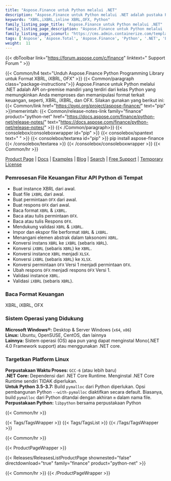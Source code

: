 ```yaml
---
title: "Aspose.Finance untuk Python melalui .NET"
description: "Aspose.Finance untuk Python melalui .NET adalah pustaka Python untuk memanipulasi format terkait keuangan termasuk XBRL, iXBRL, dan OFX. Finance Python API memungkinkan untuk membaca, menulis, mengedit & memvalidasi format file keuangan."
keywords: "XBRL,iXBRL,inline XBRL,OFX, Python"
family_listing_page_title: "Aspose.Finance untuk Python melalui .NET"
family_listing_page_description: "Aspose.Finance untuk Python melalui .NET adalah pustaka Python untuk memanipulasi format terkait keuangan termasuk XBRL, iXBRL, dan OFX. Finance Python API memungkinkan untuk membaca, menulis, mengedit & memvalidasi format file keuangan."
family_listing_page_iconurl: "https://cms.admin.containerize.com/templates/aspose/img/products/finance/aspose_finance-for-python-net.svg"
tags: ['Aspose', 'Aspose.Total', 'Aspose.Finance', 'Python', '.NET', 'Library', 'Programming', 'Finance', 'XBRL', 'iXBRL', 'OFX', 'inline', 'convert']
weight:  11
---
```


{{< dbToolbar link="https://forum.aspose.com/c/finance" linktext=" Support Forum " >}}

{{< Common/h4 text="Unduh Aspose.Finance Python Programming Library untuk Format XBRL, iXBRL, OFX"  >}}
{{< Common/paragraph class="package-instructions">}}
Aspose.Finance untuk Python melalui .NET adalah API on-premise mandiri yang terdiri dari kelas Python yang memungkinkan Anda memproses dan memanipulasi format terkait keuangan, seperti, XBRL, iXBRL, dan OFX.
Silakan gunakan yang berikut ini:
{{< Common/link href="https://pypi.org/project/aspose-finance/" text="pip"  >}}memerintah:
{{< Common/release-notes-link family="finance" product="python-net" href="https://docs.aspose.com/finance/python-net/release-notes/" text="https://docs.aspose.com/finance/python-net/release-notes/"  >}}
{{< /Common/paragraph>}}
{{< consolebox/consoleboxwrapper id="pip" >}}
       {{< consolebox/spantext text=" " >}}
       {{< consolebox/textarea id="pip" >}} pip install aspose-finance {{< /consolebox/textarea >}}
{{< /consolebox/consoleboxwrapper >}}
{{< Common/hr >}}

[Product Page](https://products.aspose.com/finance/python-net) | [Docs](https://docs.aspose.com/finance/python-net/) | [Examples](https://github.com/aspose-finance/Aspose.finance-for-Python-via-.NET) | [Blog](https://blog.aspose.com/category/finance/) | [Search](https://search.aspose.com/) | [Free Support](https://forum.aspose.com/c/finance) | [Temporary License](https://purchase.aspose.com/temporary-license)

### Pemrosesan File Keuangan Fitur API Python di Tempat

- Buat instance XBRL dari awal.
- Buat file `iXBRL` dari awal.
- Buat permintaan `OFX` dari awal.
- Buat respons `OFX` dari awal.
- Baca format `XBRL` & `iXBRL`.
- Baca atau tulis permintaan `OFX`.
- Baca atau tulis Respons `OFX`.
- Mendukung validasi `XBRL` & `iXBRL`.
- Impor dan ekspor file berformat `XBRL` & `iXBRL`.
- Menangani elemen abstrak dalam taksonomi `XBRL`.
- Konversi instans `XBRL` ke `iXBRL` (sebaris `XBRL`).
- Konversi `iXBRL` (sebaris `XBRL`) ke `XBRL`.
- Konversi instance `XBRL` menjadi `XLSX`.
- Konversi `iXBRL` (sebaris `XBRL`) ke `XLSX`.
- Konversi permintaan `OFX` Versi 1 menjadi permintaan `OFX`.
- Ubah respons `OFX` menjadi respons `OFX` Versi 1.
- Validasi instance `XBRL`.
- Validasi `iXBRL` (sebaris `XBRL`).

### Baca Format Keuangan

XBRL, iXBRL, OFX

### Sistem Operasi yang Didukung

**Microsoft Windows®:** Desktop & Server Windows (`x64`, `x86`)\
**Linux:** Ubuntu, OpenSUSE, CentOS, dan lainnya\
**Lainnya:** Sistem operasi (OS) apa pun yang dapat menginstal Mono(.NET 4.0 Framework support) atau menggunakan .NET core.

### Targetkan Platform Linux

**Perpustakaan Waktu Proses:** `GCC-6` (atau lebih baru)\
**.NET Core:** Dependensi dari .NET Core Runtime. Menginstal .NET Core Runtime sendiri TIDAK diperlukan.\
**Untuk Python 3.5-3.7:** Build `pymalloc` dari Python diperlukan. Opsi pembangunan Python `--with-pymalloc` diaktifkan secara default. Biasanya, build `pymalloc` dari Python ditandai dengan akhiran `m` dalam nama file.\
**Perpustakaan Python:** `libpython` bersama perpustakaan Python

{{< Common/hr >}}

{{< Tags/TagsWrapper >}}
 {{< Tags/TagsList >}}
{{< /Tags/TagsWrapper >}}

{{< Common/hr >}}

{{< ProductPageWrapper >}}
<!-- ReleasesListProductPage-->
   {{< Releases/ReleasesListProductPage shownested="false"  directdownload="true" family="finance" product="python-net" >}}
<!-- /ReleasesListProductPage-->
{{< Common/hr >}}
{{< /ProductPageWrapper >}}

